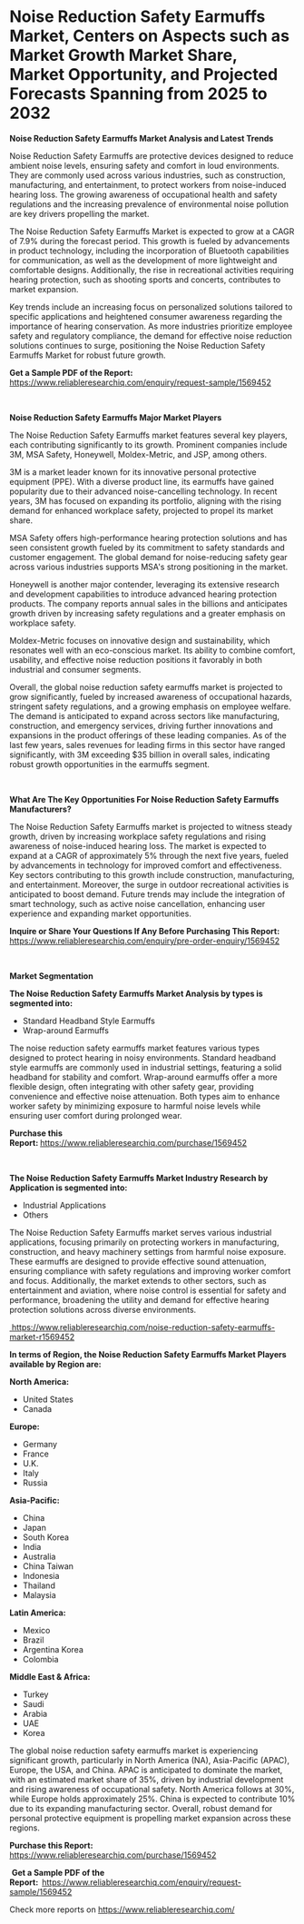 <p><h1>Noise Reduction Safety Earmuffs Market, Centers on Aspects such as Market Growth Market Share, Market Opportunity, and Projected Forecasts Spanning from 2025 to 2032</h1></p><p><strong>Noise Reduction Safety Earmuffs Market Analysis and Latest Trends</strong></p>
<p><p>Noise Reduction Safety Earmuffs are protective devices designed to reduce ambient noise levels, ensuring safety and comfort in loud environments. They are commonly used across various industries, such as construction, manufacturing, and entertainment, to protect workers from noise-induced hearing loss. The growing awareness of occupational health and safety regulations and the increasing prevalence of environmental noise pollution are key drivers propelling the market.</p><p>The Noise Reduction Safety Earmuffs Market is expected to grow at a CAGR of 7.9% during the forecast period. This growth is fueled by advancements in product technology, including the incorporation of Bluetooth capabilities for communication, as well as the development of more lightweight and comfortable designs. Additionally, the rise in recreational activities requiring hearing protection, such as shooting sports and concerts, contributes to market expansion.</p><p>Key trends include an increasing focus on personalized solutions tailored to specific applications and heightened consumer awareness regarding the importance of hearing conservation. As more industries prioritize employee safety and regulatory compliance, the demand for effective noise reduction solutions continues to surge, positioning the Noise Reduction Safety Earmuffs Market for robust future growth.</p></p>
<p><strong>Get a Sample PDF of the Report:&nbsp;</strong> <a href="https://www.reliableresearchiq.com/enquiry/request-sample/1569452?utm_campaign=3381&utm_medium=2&utm_source=Github&utm_content=ia&utm_term=25032025&utm_id=noise-reduction-safety-earmuffs">https://www.reliableresearchiq.com/enquiry/request-sample/1569452</a></p>
<p>&nbsp;</p>
<p><strong>Noise Reduction Safety Earmuffs Major Market Players</strong></p>
<p><p>The Noise Reduction Safety Earmuffs market features several key players, each contributing significantly to its growth. Prominent companies include 3M, MSA Safety, Honeywell, Moldex-Metric, and JSP, among others.</p><p>3M is a market leader known for its innovative personal protective equipment (PPE). With a diverse product line, its earmuffs have gained popularity due to their advanced noise-cancelling technology. In recent years, 3M has focused on expanding its portfolio, aligning with the rising demand for enhanced workplace safety, projected to propel its market share.</p><p>MSA Safety offers high-performance hearing protection solutions and has seen consistent growth fueled by its commitment to safety standards and customer engagement. The global demand for noise-reducing safety gear across various industries supports MSA's strong positioning in the market.</p><p>Honeywell is another major contender, leveraging its extensive research and development capabilities to introduce advanced hearing protection products. The company reports annual sales in the billions and anticipates growth driven by increasing safety regulations and a greater emphasis on workplace safety.</p><p>Moldex-Metric focuses on innovative design and sustainability, which resonates well with an eco-conscious market. Its ability to combine comfort, usability, and effective noise reduction positions it favorably in both industrial and consumer segments.</p><p>Overall, the global noise reduction safety earmuffs market is projected to grow significantly, fueled by increased awareness of occupational hazards, stringent safety regulations, and a growing emphasis on employee welfare. The demand is anticipated to expand across sectors like manufacturing, construction, and emergency services, driving further innovations and expansions in the product offerings of these leading companies. As of the last few years, sales revenues for leading firms in this sector have ranged significantly, with 3M exceeding $35 billion in overall sales, indicating robust growth opportunities in the earmuffs segment.</p></p>
<p>&nbsp;</p>
<p><strong>What Are The Key Opportunities For Noise Reduction Safety Earmuffs Manufacturers?</strong></p>
<p><p>The Noise Reduction Safety Earmuffs market is projected to witness steady growth, driven by increasing workplace safety regulations and rising awareness of noise-induced hearing loss. The market is expected to expand at a CAGR of approximately 5% through the next five years, fueled by advancements in technology for improved comfort and effectiveness. Key sectors contributing to this growth include construction, manufacturing, and entertainment. Moreover, the surge in outdoor recreational activities is anticipated to boost demand. Future trends may include the integration of smart technology, such as active noise cancellation, enhancing user experience and expanding market opportunities.</p></p>
<p><strong>Inquire or Share Your Questions If Any Before Purchasing This Report:</strong> <a href="https://www.reliableresearchiq.com/enquiry/pre-order-enquiry/1569452?utm_campaign=3381&utm_medium=2&utm_source=Github&utm_content=ia&utm_term=25032025&utm_id=noise-reduction-safety-earmuffs">https://www.reliableresearchiq.com/enquiry/pre-order-enquiry/1569452</a></p>
<p>&nbsp;</p>
<p><strong>Market Segmentation</strong></p>
<p><strong>The Noise Reduction Safety Earmuffs Market Analysis by types is segmented into:</strong></p>
<p><ul><li>Standard Headband Style Earmuffs</li><li>Wrap-around Earmuffs</li></ul></p>
<p><p>The noise reduction safety earmuffs market features various types designed to protect hearing in noisy environments. Standard headband style earmuffs are commonly used in industrial settings, featuring a solid headband for stability and comfort. Wrap-around earmuffs offer a more flexible design, often integrating with other safety gear, providing convenience and effective noise attenuation. Both types aim to enhance worker safety by minimizing exposure to harmful noise levels while ensuring user comfort during prolonged wear.</p></p>
<p><strong>Purchase this Report:&nbsp;</strong><a href="https://www.reliableresearchiq.com/purchase/1569452?utm_campaign=3381&utm_medium=2&utm_source=Github&utm_content=ia&utm_term=25032025&utm_id=noise-reduction-safety-earmuffs">https://www.reliableresearchiq.com/purchase/1569452</a></p>
<p>&nbsp;</p>
<p><strong>The Noise Reduction Safety Earmuffs Market Industry Research by Application is segmented into:</strong></p>
<p><ul><li>Industrial Applications</li><li>Others</li></ul></p>
<p><p>The Noise Reduction Safety Earmuffs market serves various industrial applications, focusing primarily on protecting workers in manufacturing, construction, and heavy machinery settings from harmful noise exposure. These earmuffs are designed to provide effective sound attenuation, ensuring compliance with safety regulations and improving worker comfort and focus. Additionally, the market extends to other sectors, such as entertainment and aviation, where noise control is essential for safety and performance, broadening the utility and demand for effective hearing protection solutions across diverse environments.</p></p>
<p><a href="https://www.reliableresearchiq.com/noise-reduction-safety-earmuffs-market-r1569452?utm_campaign=3381&utm_medium=2&utm_source=Github&utm_content=ia&utm_term=25032025&utm_id=noise-reduction-safety-earmuffs">&nbsp;https://www.reliableresearchiq.com/noise-reduction-safety-earmuffs-market-r1569452</a></p>
<p><strong>In terms of Region, the Noise Reduction Safety Earmuffs Market Players available by Region are:</strong></p>
<p>
    <p> <strong> North America: </strong>
        <ul>
            <li>United States</li>
            <li>Canada</li>
        </ul>
        </p> 
    <p> <strong> Europe: </strong>
        <ul>
            <li>Germany</li>
            <li>France</li>
            <li>U.K.</li>
            <li>Italy</li>
            <li>Russia</li>
        </ul>
        </p> 
    <p> <strong> Asia-Pacific: </strong>
        <ul>
            <li>China</li>
            <li>Japan</li>
            <li>South Korea</li>
            <li>India</li>
            <li>Australia</li>
            <li>China Taiwan</li>
            <li>Indonesia</li>
            <li>Thailand</li>
            <li>Malaysia</li>
        </ul>
        </p> 
    <p> <strong> Latin America: </strong>
        <ul>
            <li>Mexico</li>
            <li>Brazil</li>
            <li>Argentina Korea</li>
            <li>Colombia</li>
        </ul>
        </p> 
    <p> <strong> Middle East & Africa: </strong>
        <ul>
            <li>Turkey</li>
            <li>Saudi</li>
            <li>Arabia</li>
            <li>UAE</li>
            <li>Korea</li>
        </ul>
    </p>
    </p>
<p><p>The global noise reduction safety earmuffs market is experiencing significant growth, particularly in North America (NA), Asia-Pacific (APAC), Europe, the USA, and China. APAC is anticipated to dominate the market, with an estimated market share of 35%, driven by industrial development and rising awareness of occupational safety. North America follows at 30%, while Europe holds approximately 25%. China is expected to contribute 10% due to its expanding manufacturing sector. Overall, robust demand for personal protective equipment is propelling market expansion across these regions.</p></p>
<p><strong>Purchase this Report: </strong><a href="https://www.reliableresearchiq.com/purchase/1569452?utm_campaign=3381&utm_medium=2&utm_source=Github&utm_content=ia&utm_term=25032025&utm_id=noise-reduction-safety-earmuffs">https://www.reliableresearchiq.com/purchase/1569452</a></p>
<p>&nbsp;<strong>Get a Sample PDF of the Report:&nbsp;&nbsp;</strong><a href="https://www.reliableresearchiq.com/enquiry/request-sample/1569452?utm_campaign=3381&utm_medium=2&utm_source=Github&utm_content=ia&utm_term=25032025&utm_id=noise-reduction-safety-earmuffs">https://www.reliableresearchiq.com/enquiry/request-sample/1569452</a></p>
<p><strong></strong></p>
<p>Check more reports on <a href="https://www.reliableresearchiq.com/?utm_campaign=3381&utm_medium=2&utm_source=Github&utm_content=ia&utm_term=25032025&utm_id=noise-reduction-safety-earmuffs">https://www.reliableresearchiq.com/</a></p>
